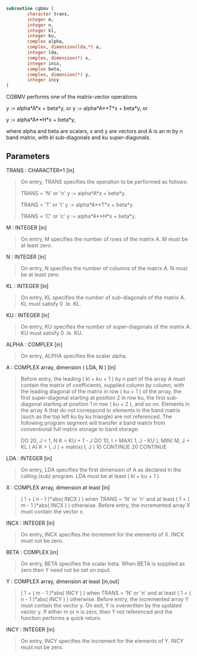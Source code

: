 ```fortran
subroutine cgbmv (
        character trans,
        integer m,
        integer n,
        integer kl,
        integer ku,
        complex alpha,
        complex, dimension(lda,*) a,
        integer lda,
        complex, dimension(*) x,
        integer incx,
        complex beta,
        complex, dimension(*) y,
        integer incy
)
```

CGBMV  performs one of the matrix-vector operations

y := alpha\*A\*x + beta\*y,   or   y := alpha\*A\*\*T\*x + beta\*y,   or

y := alpha\*A\*\*H\*x + beta\*y,

where alpha and beta are scalars, x and y are vectors and A is an
m by n band matrix, with kl sub-diagonals and ku super-diagonals.

## Parameters
TRANS : CHARACTER\*1 [in]
> On entry, TRANS specifies the operation to be performed as
> follows:
> 
> TRANS = 'N' or 'n'   y := alpha\*A\*x + beta\*y.
> 
> TRANS = 'T' or 't'   y := alpha\*A\*\*T\*x + beta\*y.
> 
> TRANS = 'C' or 'c'   y := alpha\*A\*\*H\*x + beta\*y.

M : INTEGER [in]
> On entry, M specifies the number of rows of the matrix A.
> M must be at least zero.

N : INTEGER [in]
> On entry, N specifies the number of columns of the matrix A.
> N must be at least zero.

KL : INTEGER [in]
> On entry, KL specifies the number of sub-diagonals of the
> matrix A. KL must satisfy  0 .le. KL.

KU : INTEGER [in]
> On entry, KU specifies the number of super-diagonals of the
> matrix A. KU must satisfy  0 .le. KU.

ALPHA : COMPLEX [in]
> On entry, ALPHA specifies the scalar alpha.

A : COMPLEX array, dimension ( LDA, N ) [in]
> Before entry, the leading ( kl + ku + 1 ) by n part of the
> array A must contain the matrix of coefficients, supplied
> column by column, with the leading diagonal of the matrix in
> row ( ku + 1 ) of the array, the first super-diagonal
> starting at position 2 in row ku, the first sub-diagonal
> starting at position 1 in row ( ku + 2 ), and so on.
> Elements in the array A that do not correspond to elements
> in the band matrix (such as the top left ku by ku triangle)
> are not referenced.
> The following program segment will transfer a band matrix
> from conventional full matrix storage to band storage:
> 
> DO 20, J = 1, N
> K = KU + 1 - J
> DO 10, I = MAX( 1, J - KU ), MIN( M, J + KL )
> A( K + I, J ) = matrix( I, J )
> 10    CONTINUE
> 20 CONTINUE

LDA : INTEGER [in]
> On entry, LDA specifies the first dimension of A as declared
> in the calling (sub) program. LDA must be at least
> ( kl + ku + 1 ).

X : COMPLEX array, dimension at least [in]
> ( 1 + ( n - 1 )\*abs( INCX ) ) when TRANS = 'N' or 'n'
> and at least
> ( 1 + ( m - 1 )\*abs( INCX ) ) otherwise.
> Before entry, the incremented array X must contain the
> vector x.

INCX : INTEGER [in]
> On entry, INCX specifies the increment for the elements of
> X. INCX must not be zero.

BETA : COMPLEX [in]
> On entry, BETA specifies the scalar beta. When BETA is
> supplied as zero then Y need not be set on input.

Y : COMPLEX array, dimension at least [in,out]
> ( 1 + ( m - 1 )\*abs( INCY ) ) when TRANS = 'N' or 'n'
> and at least
> ( 1 + ( n - 1 )\*abs( INCY ) ) otherwise.
> Before entry, the incremented array Y must contain the
> vector y. On exit, Y is overwritten by the updated vector y.
> If either m or n is zero, then Y not referenced and the function
> performs a quick return.

INCY : INTEGER [in]
> On entry, INCY specifies the increment for the elements of
> Y. INCY must not be zero.
